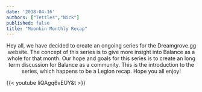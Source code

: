 ```yaml
---
date: '2018-04-16'
authors: ["Tettles","Nick"]
published: false
title: "Moonkin Monthly Recap"
---
```


<center>
Hey all, we have decided to create an ongoing series for the Dreamgrove.gg website. 
The concept of this series is to give more insight into Balance as a whole for that month. 
Our hope and goals for this series is to create an long term discussion for Balance as a community. 
This is the introduction to the series, which happens to be a Legion recap. Hope you all enjoy! 
</center>

{{< youtube IiQAgq6vEUY&t >}}
